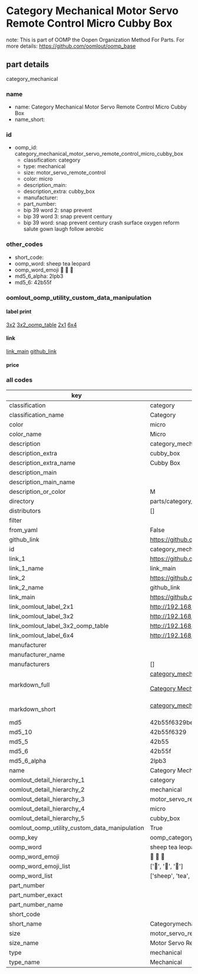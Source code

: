 # Category Mechanical Motor Servo Remote Control Micro Cubby Box  

note: This is part of OOMP the Oopen Organization Method For Parts. For more details: https://github.com/oomlout/oomp_base

##  part details



category_mechanical

### name
* name: Category Mechanical Motor Servo Remote Control Micro Cubby Box
* name_short: 
### id
* oomp_id: category_mechanical_motor_servo_remote_control_micro_cubby_box
  * classification: category
  * type: mechanical
  * size: motor_servo_remote_control
  * color: micro
  * description_main: 
  * description_extra: cubby_box
  * manufacturer: 
  * part_number: 
  * bip 39 word 2: snap prevent
  * bip 39 word 3: snap prevent century
  * bip 39 word: snap prevent century crash surface oxygen reform salute gown laugh follow aerobic

### other_codes
* short_code: 
* oomp_word: sheep tea leopard
* oomp_word_emoji :sheep: :tea: :leopard:
* md5_6_alpha: 2lpb3
* md5_6: 42b55f






### oomlout_oomp_utility_custom_data_manipulation
#### label print
[3x2](http://192.168.1.245:1112/?label=oomp%202lpb3)
[3x2_oomp_table](http://192.168.1.107:1112/?label=oomp%202lpb3)
[2x1](http://192.168.1.242:1112/?label=oomp%202lpb3)
[6x4](http://192.168.1.55:1112/?label=oomp%202lpb3)    

#### link

[link_main](https://github.com/oomlout/oomlout_oomp_current_version_messy/tree/main/parts/category_mechanical_motor_servo_remote_control_micro_cubby_box) [github_link](https://github.com/oomlout/oomlout_oomp_part_src/tree/main/parts/category_mechanical_motor_servo_remote_control_micro_cubby_box)                             

#### price







### all codes 
| key | value |  
| --- | --- |  
| classification | category |  
| classification_name | Category |  
| color | micro |  
| color_name | Micro |  
| description | category_mechanical |  
| description_extra | cubby_box |  
| description_extra_name | Cubby Box |  
| description_main |  |  
| description_main_name |  |  
| description_or_color | M  |  
| directory | parts/category_mechanical_motor_servo_remote_control_micro_cubby_box |  
| distributors | [] |  
| filter |  |  
| from_yaml | False |  
| github_link | https://github.com/oomlout/oomlout_oomp_part_src/tree/main/parts/category_mechanical_motor_servo_remote_control_micro_cubby_box |  
| id | category_mechanical_motor_servo_remote_control_micro_cubby_box |  
| link_1 | https://github.com/oomlout/oomlout_oomp_current_version_messy/tree/main/parts/category_mechanical_motor_servo_remote_control_micro_cubby_box |  
| link_1_name | link_main |  
| link_2 | https://github.com/oomlout/oomlout_oomp_part_src/tree/main/parts/category_mechanical_motor_servo_remote_control_micro_cubby_box |  
| link_2_name | github_link |  
| link_main | https://github.com/oomlout/oomlout_oomp_current_version_messy/tree/main/parts/category_mechanical_motor_servo_remote_control_micro_cubby_box |  
| link_oomlout_label_2x1 | http://192.168.1.242:1112/?label=oomp%202lpb3 |  
| link_oomlout_label_3x2 | http://192.168.1.245:1112/?label=oomp%202lpb3 |  
| link_oomlout_label_3x2_oomp_table | http://192.168.1.107:1112/?label=oomp%202lpb3 |  
| link_oomlout_label_6x4 | http://192.168.1.55:1112/?label=oomp%202lpb3 |  
| manufacturer |  |  
| manufacturer_name |  |  
| manufacturers | [] |  
| markdown_full | [category_mechanical_motor_servo_remote_control_micro_cubby_box](https://github.com/oomlout/oomlout_oomp_current_version_messy/tree/main/parts/category_mechanical_motor_servo_remote_control_micro_cubby_box)<br>[](https://github.com/oomlout/oomlout_oomp_current_version_messy/tree/main/parts/category_mechanical_motor_servo_remote_control_micro_cubby_box)<br>[Category Mechanical Motor Servo Remote Control Micro Cubby Box](https://github.com/oomlout/oomlout_oomp_current_version_messy/tree/main/parts/category_mechanical_motor_servo_remote_control_micro_cubby_box)<br><br> |  
| markdown_short | [category_mechanical_motor_servo_remote_control_micro_cubby_box](https://github.com/oomlout/oomlout_oomp_current_version_messy/tree/main/parts/category_mechanical_motor_servo_remote_control_micro_cubby_box)<br><br> |  
| md5 | 42b55f6329bed68a796d13264aea966a |  
| md5_10 | 42b55f6329 |  
| md5_5 | 42b55 |  
| md5_6 | 42b55f |  
| md5_6_alpha | 2lpb3 |  
| name | Category Mechanical Motor Servo Remote Control Micro Cubby Box |  
| oomlout_detail_hierarchy_1 | category |  
| oomlout_detail_hierarchy_2 | mechanical |  
| oomlout_detail_hierarchy_3 | motor_servo_remote_control |  
| oomlout_detail_hierarchy_4 | micro |  
| oomlout_detail_hierarchy_5 | cubby_box |  
| oomlout_oomp_utility_custom_data_manipulation | True |  
| oomp_key | oomp_category_mechanical_motor_servo_remote_control_micro_cubby_box |  
| oomp_word | sheep tea leopard |  
| oomp_word_emoji | :sheep: :tea: :leopard: |  
| oomp_word_emoji_list | [':sheep:', ':tea:', ':leopard:'] |  
| oomp_word_list | ['sheep', 'tea', 'leopard'] |  
| part_number |  |  
| part_number_exact |  |  
| part_number_name |  |  
| short_code |  |  
| short_name | Categorymechanical |  
| size | motor_servo_remote_control |  
| size_name | Motor Servo Remote Control |  
| type | mechanical |  
| type_name | Mechanical |  
